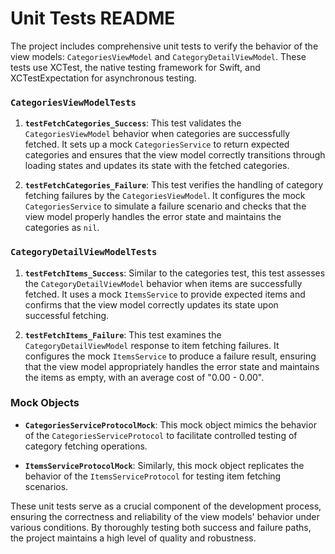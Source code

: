 # Unit Tests README


The project includes comprehensive unit tests to verify the behavior of the view models: `CategoriesViewModel` and `CategoryDetailViewModel`. These tests use XCTest, the native testing framework for Swift, and XCTestExpectation for asynchronous testing.

### `CategoriesViewModelTests`

1. **`testFetchCategories_Success`**: This test validates the `CategoriesViewModel` behavior when categories are successfully fetched. It sets up a mock `CategoriesService` to return expected categories and ensures that the view model correctly transitions through loading states and updates its state with the fetched categories.

2. **`testFetchCategories_Failure`**: This test verifies the handling of category fetching failures by the `CategoriesViewModel`. It configures the mock `CategoriesService` to simulate a failure scenario and checks that the view model properly handles the error state and maintains the categories as `nil`.

### `CategoryDetailViewModelTests`

1. **`testFetchItems_Success`**: Similar to the categories test, this test assesses the `CategoryDetailViewModel` behavior when items are successfully fetched. It uses a mock `ItemsService` to provide expected items and confirms that the view model correctly updates its state upon successful fetching.

2. **`testFetchItems_Failure`**: This test examines the `CategoryDetailViewModel` response to item fetching failures. It configures the mock `ItemsService` to produce a failure result, ensuring that the view model appropriately handles the error state and maintains the items as empty, with an average cost of "0.00 - 0.00".

### Mock Objects

- **`CategoriesServiceProtocolMock`**: This mock object mimics the behavior of the `CategoriesServiceProtocol` to facilitate controlled testing of category fetching operations.

- **`ItemsServiceProtocolMock`**: Similarly, this mock object replicates the behavior of the `ItemsServiceProtocol` for testing item fetching scenarios.

These unit tests serve as a crucial component of the development process, ensuring the correctness and reliability of the view models' behavior under various conditions. By thoroughly testing both success and failure paths, the project maintains a high level of quality and robustness.
